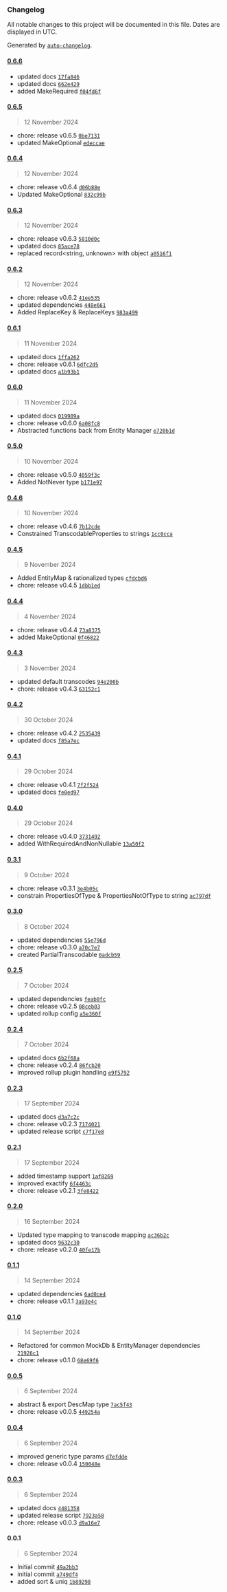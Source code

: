 ### Changelog

All notable changes to this project will be documented in this file. Dates are displayed in UTC.

Generated by [`auto-changelog`](https://github.com/CookPete/auto-changelog).

#### [0.6.6](https://github.com/karmaniverous/entity-tools/compare/0.6.5...0.6.6)

- updated docs [`17fa846`](https://github.com/karmaniverous/entity-tools/commit/17fa846813204649ef79956161ef95f0591d600f)
- updated docs [`662e429`](https://github.com/karmaniverous/entity-tools/commit/662e429a64ea666369b3d29ff854549d0af9debb)
- added MakeRequired [`f04fd6f`](https://github.com/karmaniverous/entity-tools/commit/f04fd6f8c816539967c3d9bbeb42fdc2c1378c0d)

#### [0.6.5](https://github.com/karmaniverous/entity-tools/compare/0.6.4...0.6.5)

> 12 November 2024

- chore: release v0.6.5 [`0be7131`](https://github.com/karmaniverous/entity-tools/commit/0be7131c3532aae4d8213db6861ed1631f023e13)
- updated MakeOptional [`edeccae`](https://github.com/karmaniverous/entity-tools/commit/edeccaec012414538a939c78563f0a7c1f87b35e)

#### [0.6.4](https://github.com/karmaniverous/entity-tools/compare/0.6.3...0.6.4)

> 12 November 2024

- chore: release v0.6.4 [`d06b88e`](https://github.com/karmaniverous/entity-tools/commit/d06b88ef4a814e1d650cbe321e52eb55ffdbfc21)
- Updated MakeOptional [`832c99b`](https://github.com/karmaniverous/entity-tools/commit/832c99b2afb4b80cce00716b0ca6db5d99e8b605)

#### [0.6.3](https://github.com/karmaniverous/entity-tools/compare/0.6.2...0.6.3)

> 12 November 2024

- chore: release v0.6.3 [`5810d0c`](https://github.com/karmaniverous/entity-tools/commit/5810d0c2097853e63d9ab0a077f39b45cf9c4823)
- updated docs [`85ace78`](https://github.com/karmaniverous/entity-tools/commit/85ace78cdb253ef5ff5210612b77f4e0c95f6c82)
- replaced record&lt;string, unknown&gt; with object [`a0516f1`](https://github.com/karmaniverous/entity-tools/commit/a0516f1c50fd3f3ba0127623a127ec0c1a9013cb)

#### [0.6.2](https://github.com/karmaniverous/entity-tools/compare/0.6.1...0.6.2)

> 12 November 2024

- chore: release v0.6.2 [`41ee535`](https://github.com/karmaniverous/entity-tools/commit/41ee535719375af8a62f2f7fafe9ef8ad5b4f602)
- updated dependencies [`448e661`](https://github.com/karmaniverous/entity-tools/commit/448e661eb8e77b2571e58cef426ad31b72628014)
- Added ReplaceKey & ReplaceKeys [`983a499`](https://github.com/karmaniverous/entity-tools/commit/983a499f8e740684e302a223c0ef8eed54311277)

#### [0.6.1](https://github.com/karmaniverous/entity-tools/compare/0.6.0...0.6.1)

> 11 November 2024

- updated docs [`1ffa262`](https://github.com/karmaniverous/entity-tools/commit/1ffa262513a0a175f665c6f4599be78846aad830)
- chore: release v0.6.1 [`6dfc2d5`](https://github.com/karmaniverous/entity-tools/commit/6dfc2d5cdcab2121c9bb879cdf61ab70be77500f)
- updated docs [`a1b93b1`](https://github.com/karmaniverous/entity-tools/commit/a1b93b17c794f030283b0f38a8a4cc9585d61886)

#### [0.6.0](https://github.com/karmaniverous/entity-tools/compare/0.5.0...0.6.0)

> 11 November 2024

- updated docs [`019989a`](https://github.com/karmaniverous/entity-tools/commit/019989a0a8fcc12dbcc5354adc8495b25fe47a08)
- chore: release v0.6.0 [`6a08fc8`](https://github.com/karmaniverous/entity-tools/commit/6a08fc831dd1bff16873b21d8559dee6d9934771)
- Abstracted functions back from Entity Manager [`e720b1d`](https://github.com/karmaniverous/entity-tools/commit/e720b1d5cf34c818502fc1374a9fb8377a058700)

#### [0.5.0](https://github.com/karmaniverous/entity-tools/compare/0.4.6...0.5.0)

> 10 November 2024

- chore: release v0.5.0 [`4059f3c`](https://github.com/karmaniverous/entity-tools/commit/4059f3c82e03e22ca614bd974dbd22839b34afdf)
- Added NotNever type [`b171e97`](https://github.com/karmaniverous/entity-tools/commit/b171e97bccab1a48e61cfce396d8c2d6cacafd6f)

#### [0.4.6](https://github.com/karmaniverous/entity-tools/compare/0.4.5...0.4.6)

> 10 November 2024

- chore: release v0.4.6 [`7b12cde`](https://github.com/karmaniverous/entity-tools/commit/7b12cde806f96513e962bf3734ac548fdf7a9664)
- Constrained TranscodableProperties to strings [`1cc0cca`](https://github.com/karmaniverous/entity-tools/commit/1cc0cca6aa4cdf6cabbece75eccb5cce6316ec4c)

#### [0.4.5](https://github.com/karmaniverous/entity-tools/compare/0.4.4...0.4.5)

> 9 November 2024

- Added EntityMap & rationalized types [`cfdcbd6`](https://github.com/karmaniverous/entity-tools/commit/cfdcbd672cd5946cdd3dba2844ce1695df134bf0)
- chore: release v0.4.5 [`1dbb1ed`](https://github.com/karmaniverous/entity-tools/commit/1dbb1ed34d054cca19d21b784da02614d9daec27)

#### [0.4.4](https://github.com/karmaniverous/entity-tools/compare/0.4.3...0.4.4)

> 4 November 2024

- chore: release v0.4.4 [`73a8375`](https://github.com/karmaniverous/entity-tools/commit/73a8375eacc6057607cd5295ff0a93d04ce1e1e5)
- added MakeOptional [`0f46822`](https://github.com/karmaniverous/entity-tools/commit/0f46822f99e1f49624a09f6a5ba607370824ebd8)

#### [0.4.3](https://github.com/karmaniverous/entity-tools/compare/0.4.2...0.4.3)

> 3 November 2024

- updated default transcodes [`94e200b`](https://github.com/karmaniverous/entity-tools/commit/94e200b1df1a5f418608c0f06c6ff5307f2104ec)
- chore: release v0.4.3 [`63152c1`](https://github.com/karmaniverous/entity-tools/commit/63152c13f8b265323547ea8a3622def166a97b1c)

#### [0.4.2](https://github.com/karmaniverous/entity-tools/compare/0.4.1...0.4.2)

> 30 October 2024

- chore: release v0.4.2 [`2535439`](https://github.com/karmaniverous/entity-tools/commit/25354391f329434922c4778c2546cdb76cb50c9e)
- updated docs [`f85a7ec`](https://github.com/karmaniverous/entity-tools/commit/f85a7ecc144dfc6b856eec4d2b8996198ea459c4)

#### [0.4.1](https://github.com/karmaniverous/entity-tools/compare/0.4.0...0.4.1)

> 29 October 2024

- chore: release v0.4.1 [`7f2f524`](https://github.com/karmaniverous/entity-tools/commit/7f2f524795e1e385b59e82053275611f4fab15ee)
- updated docs [`fe0ed97`](https://github.com/karmaniverous/entity-tools/commit/fe0ed972866f0564d5ea7936d6c7fb4e9b1d7342)

#### [0.4.0](https://github.com/karmaniverous/entity-tools/compare/0.3.1...0.4.0)

> 29 October 2024

- chore: release v0.4.0 [`3731492`](https://github.com/karmaniverous/entity-tools/commit/3731492ee0a76593168574626790dd491a548ce4)
- added WithRequiredAndNonNullable [`13a50f2`](https://github.com/karmaniverous/entity-tools/commit/13a50f2112cd4de3840cc60137f71a9fd0c35d58)

#### [0.3.1](https://github.com/karmaniverous/entity-tools/compare/0.3.0...0.3.1)

> 9 October 2024

- chore: release v0.3.1 [`3e4b05c`](https://github.com/karmaniverous/entity-tools/commit/3e4b05c503c285ee78f1b38f26c686e84290388f)
- constrain PropertiesOfType & PropertiesNotOfType to string [`ac797df`](https://github.com/karmaniverous/entity-tools/commit/ac797dfaa7c7d5630a72a95060ead1609db0c7ef)

#### [0.3.0](https://github.com/karmaniverous/entity-tools/compare/0.2.5...0.3.0)

> 8 October 2024

- updated dependencies [`55e796d`](https://github.com/karmaniverous/entity-tools/commit/55e796d9c532f0b466aca428aff334773d9cfcd2)
- chore: release v0.3.0 [`a70c7e7`](https://github.com/karmaniverous/entity-tools/commit/a70c7e7c0a93100777c229df806ffafb8f1a573d)
- created PartialTranscodable [`0adcb59`](https://github.com/karmaniverous/entity-tools/commit/0adcb595e5c2b294fbf128d80364d4d09e907d69)

#### [0.2.5](https://github.com/karmaniverous/entity-tools/compare/0.2.4...0.2.5)

> 7 October 2024

- updated dependencies [`feab0fc`](https://github.com/karmaniverous/entity-tools/commit/feab0fc9d117d0b10d6994134062e34c448ccbd7)
- chore: release v0.2.5 [`08ceb03`](https://github.com/karmaniverous/entity-tools/commit/08ceb031a0775801d79245731111e905d5bff289)
- updated rollup config [`a5e360f`](https://github.com/karmaniverous/entity-tools/commit/a5e360f05cfb877abf963cc92e34f0d4506176ec)

#### [0.2.4](https://github.com/karmaniverous/entity-tools/compare/0.2.3...0.2.4)

> 7 October 2024

- updated docs [`6b2f68a`](https://github.com/karmaniverous/entity-tools/commit/6b2f68a9af2aeb5b634e7ed0191f128a3a0274d0)
- chore: release v0.2.4 [`86fcb20`](https://github.com/karmaniverous/entity-tools/commit/86fcb20c70b31f9437a886ebe81371435121b241)
- improved rollup plugin handling [`e9f5792`](https://github.com/karmaniverous/entity-tools/commit/e9f5792da2580960fab765a3888e04f1ecba24d9)

#### [0.2.3](https://github.com/karmaniverous/entity-tools/compare/0.2.1...0.2.3)

> 17 September 2024

- updated docs [`d3a7c2c`](https://github.com/karmaniverous/entity-tools/commit/d3a7c2cdf49c7a1f8bfa441a048f58ba4a740414)
- chore: release v0.2.3 [`7174021`](https://github.com/karmaniverous/entity-tools/commit/7174021ef68f42ef71f4c10b6bcd6bf985c49ec5)
- updated release script [`c7f17e8`](https://github.com/karmaniverous/entity-tools/commit/c7f17e81ee2bc11edb5331f17a79c19237de6213)

#### [0.2.1](https://github.com/karmaniverous/entity-tools/compare/0.2.0...0.2.1)

> 17 September 2024

- added timestamp support [`1af8269`](https://github.com/karmaniverous/entity-tools/commit/1af8269c37bf56e2602d30f19b6db484799c7f3d)
- improved exactify [`6f4463c`](https://github.com/karmaniverous/entity-tools/commit/6f4463c3dd2c07a716cfef0427778b85f1625391)
- chore: release v0.2.1 [`3fe8422`](https://github.com/karmaniverous/entity-tools/commit/3fe8422e17c69b190ce586c085be2b61f49e91ca)

#### [0.2.0](https://github.com/karmaniverous/entity-tools/compare/0.1.1...0.2.0)

> 16 September 2024

- Updated type mapping to transcode mapping [`ac36b2c`](https://github.com/karmaniverous/entity-tools/commit/ac36b2c4a8331607ad6454d006b3877526ed4f64)
- updated docs [`9632c30`](https://github.com/karmaniverous/entity-tools/commit/9632c306597d68b28be3736d40229e3a7fef79ec)
- chore: release v0.2.0 [`40fe17b`](https://github.com/karmaniverous/entity-tools/commit/40fe17bd72ec95ce80301d67a959d559cfaa564b)

#### [0.1.1](https://github.com/karmaniverous/entity-tools/compare/0.1.0...0.1.1)

> 14 September 2024

- updated dependencies [`6ad0ce4`](https://github.com/karmaniverous/entity-tools/commit/6ad0ce49be87770379e5f9b0fc14a5bc96a3bd80)
- chore: release v0.1.1 [`3a93e4c`](https://github.com/karmaniverous/entity-tools/commit/3a93e4cf9de62eda3cabe8c44b6abed500c8b456)

#### [0.1.0](https://github.com/karmaniverous/entity-tools/compare/0.0.5...0.1.0)

> 14 September 2024

- Refactored for common MockDb & EntityManager dependencies [`21926c1`](https://github.com/karmaniverous/entity-tools/commit/21926c1f107f559dde6b267f87f3efe8408b84db)
- chore: release v0.1.0 [`68e69f6`](https://github.com/karmaniverous/entity-tools/commit/68e69f6444398cf063ef3c2e54c21f88fbd7568d)

#### [0.0.5](https://github.com/karmaniverous/entity-tools/compare/0.0.4...0.0.5)

> 6 September 2024

- abstract & export DescMap type [`7ac5f43`](https://github.com/karmaniverous/entity-tools/commit/7ac5f43c986249e3bd3341e1b84566e2906abfcf)
- chore: release v0.0.5 [`449254a`](https://github.com/karmaniverous/entity-tools/commit/449254a9dbb8d24e6989a77a6ed8ec3d07deca9c)

#### [0.0.4](https://github.com/karmaniverous/entity-tools/compare/0.0.3...0.0.4)

> 6 September 2024

- improved generic type params [`d7efdde`](https://github.com/karmaniverous/entity-tools/commit/d7efdde8fb9549d9b4386f95c8a3478c58c6e8ed)
- chore: release v0.0.4 [`150048e`](https://github.com/karmaniverous/entity-tools/commit/150048e8bbbff8859d48490a1fe7a8362579e5aa)

#### [0.0.3](https://github.com/karmaniverous/entity-tools/compare/0.0.1...0.0.3)

> 6 September 2024

- updated docs [`4481358`](https://github.com/karmaniverous/entity-tools/commit/448135846e9052de589540b777388ce6eed0b7e2)
- updated release script [`7923a58`](https://github.com/karmaniverous/entity-tools/commit/7923a587c4a848e4c9e1a6dc8a6a4ffe965713b6)
- chore: release v0.0.3 [`d9a16e7`](https://github.com/karmaniverous/entity-tools/commit/d9a16e7d4a07b03ef015ac47fba8d357886990f8)

#### 0.0.1

> 6 September 2024

- Initial commit [`49a2bb3`](https://github.com/karmaniverous/entity-tools/commit/49a2bb39a79c23a68c935e46247e5e26dd5066ee)
- initial commit [`a749df4`](https://github.com/karmaniverous/entity-tools/commit/a749df473bd44234c8badf9fa9c37b64334f4c8c)
- added sort & uniq [`1b89298`](https://github.com/karmaniverous/entity-tools/commit/1b89298d76b29b17209dd0bf6f9fcd4ee18da99d)
